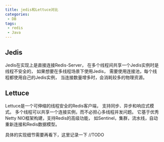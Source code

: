 ```yaml
---
title: jedis和Lettuce对比
categories:
 - DB
tags: 
 - redis
 - Java
---
```


## Jedis
Jedis在实现上是直接连接Redis-Server，
在多个线程间共享一个Jedis实例时是线程不安全的，
如果想要在多线程场景下使用Jedis，
需要使用连接池，每个线程都使用自己的Jedis实例，
当连接数量增多时，会消耗较多的物理资源。

## Lettuce
Lettuce是一个可伸缩的线程安全的Redis客户端，
支持同步、异步和响应式模式。
多个线程可以共享一个连接实例，而不必担心多线程并发问题。
它基于优秀Netty NIO框架构建，支持Redis的高级功能，
如Sentinel，集群，流水线，自动重新连接和Redis数据模型。

具体的实现细节需要再看下，这里记录一下
//TODO